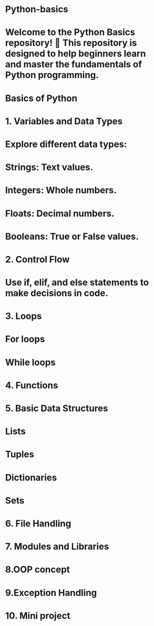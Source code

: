 # Python-basics
# Welcome to the Python Basics repository! 🚀 This repository is designed to help beginners learn and master the fundamentals of Python programming.

# Basics of Python

# 1. Variables and Data Types
#    Explore different data types:
#         Strings: Text values.
#         Integers: Whole numbers.
#         Floats: Decimal numbers.
 #        Booleans: True or False values.
#   2. Control Flow
#        Use if, elif, and else statements to make decisions in code.

#   3. Loops
#         For loops
#         While loops
#   4. Functions
#   5. Basic Data Structures
#         Lists
#         Tuples
#         Dictionaries
#         Sets
#   6. File Handling
#   7. Modules and Libraries
#   8.OOP concept
#   9.Exception Handling
#  10. Mini project









